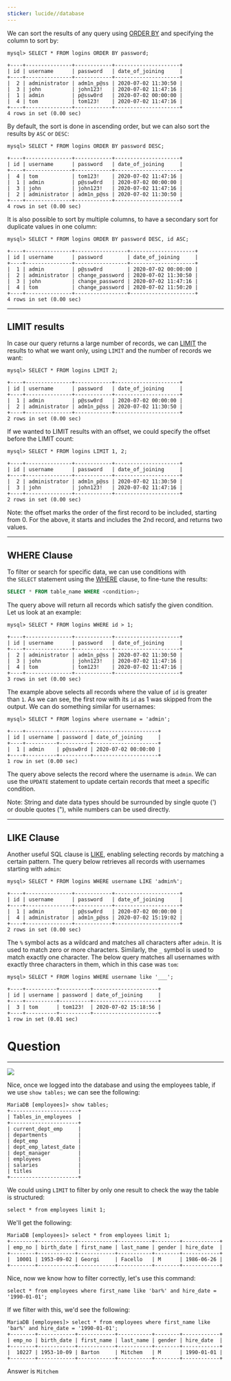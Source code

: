 ```yaml
---
sticker: lucide//database
---
```

We can sort the results of any query using [ORDER BY](https://dev.mysql.com/doc/refman/8.0/en/order-by-optimization.html) and specifying the column to sort by:



```shell-session
mysql> SELECT * FROM logins ORDER BY password;

+----+---------------+------------+---------------------+
| id | username      | password   | date_of_joining     |
+----+---------------+------------+---------------------+
|  2 | administrator | adm1n_p@ss | 2020-07-02 11:30:50 |
|  3 | john          | john123!   | 2020-07-02 11:47:16 |
|  1 | admin         | p@ssw0rd   | 2020-07-02 00:00:00 |
|  4 | tom           | tom123!    | 2020-07-02 11:47:16 |
+----+---------------+------------+---------------------+
4 rows in set (0.00 sec)
```

By default, the sort is done in ascending order, but we can also sort the results by `ASC` or `DESC`:


```shell-session
mysql> SELECT * FROM logins ORDER BY password DESC;

+----+---------------+------------+---------------------+
| id | username      | password   | date_of_joining     |
+----+---------------+------------+---------------------+
|  4 | tom           | tom123!    | 2020-07-02 11:47:16 |
|  1 | admin         | p@ssw0rd   | 2020-07-02 00:00:00 |
|  3 | john          | john123!   | 2020-07-02 11:47:16 |
|  2 | administrator | adm1n_p@ss | 2020-07-02 11:30:50 |
+----+---------------+------------+---------------------+
4 rows in set (0.00 sec)
```

It is also possible to sort by multiple columns, to have a secondary sort for duplicate values in one column:



```shell-session
mysql> SELECT * FROM logins ORDER BY password DESC, id ASC;

+----+---------------+-----------------+---------------------+
| id | username      | password        | date_of_joining     |
+----+---------------+-----------------+---------------------+
|  1 | admin         | p@ssw0rd        | 2020-07-02 00:00:00 |
|  2 | administrator | change_password | 2020-07-02 11:30:50 |
|  3 | john          | change_password | 2020-07-02 11:47:16 |
|  4 | tom           | change_password | 2020-07-02 11:50:20 |
+----+---------------+-----------------+---------------------+
4 rows in set (0.00 sec)
```

---

## LIMIT results

In case our query returns a large number of records, we can [LIMIT](https://dev.mysql.com/doc/refman/8.0/en/limit-optimization.html) the results to what we want only, using `LIMIT` and the number of records we want:


```shell-session
mysql> SELECT * FROM logins LIMIT 2;

+----+---------------+------------+---------------------+
| id | username      | password   | date_of_joining     |
+----+---------------+------------+---------------------+
|  1 | admin         | p@ssw0rd   | 2020-07-02 00:00:00 |
|  2 | administrator | adm1n_p@ss | 2020-07-02 11:30:50 |
+----+---------------+------------+---------------------+
2 rows in set (0.00 sec)
```

If we wanted to LIMIT results with an offset, we could specify the offset before the LIMIT count:



```shell-session
mysql> SELECT * FROM logins LIMIT 1, 2;

+----+---------------+------------+---------------------+
| id | username      | password   | date_of_joining     |
+----+---------------+------------+---------------------+
|  2 | administrator | adm1n_p@ss | 2020-07-02 11:30:50 |
|  3 | john          | john123!   | 2020-07-02 11:47:16 |
+----+---------------+------------+---------------------+
2 rows in set (0.00 sec)
```

Note: the offset marks the order of the first record to be included, starting from 0. For the above, it starts and includes the 2nd record, and returns two values.

---

## WHERE Clause

To filter or search for specific data, we can use conditions with the `SELECT` statement using the [WHERE](https://dev.mysql.com/doc/refman/8.0/en/where-optimization.html) clause, to fine-tune the results:



```sql
SELECT * FROM table_name WHERE <condition>;
```

The query above will return all records which satisfy the given condition. Let us look at an example:



```shell-session
mysql> SELECT * FROM logins WHERE id > 1;

+----+---------------+------------+---------------------+
| id | username      | password   | date_of_joining     |
+----+---------------+------------+---------------------+
|  2 | administrator | adm1n_p@ss | 2020-07-02 11:30:50 |
|  3 | john          | john123!   | 2020-07-02 11:47:16 |
|  4 | tom           | tom123!    | 2020-07-02 11:47:16 |
+----+---------------+------------+---------------------+
3 rows in set (0.00 sec)
```

The example above selects all records where the value of `id` is greater than `1`. As we can see, the first row with its `id` as 1 was skipped from the output. We can do something similar for usernames:



```shell-session
mysql> SELECT * FROM logins where username = 'admin';

+----+----------+----------+---------------------+
| id | username | password | date_of_joining     |
+----+----------+----------+---------------------+
|  1 | admin    | p@ssw0rd | 2020-07-02 00:00:00 |
+----+----------+----------+---------------------+
1 row in set (0.00 sec)
```

The query above selects the record where the username is `admin`. We can use the `UPDATE` statement to update certain records that meet a specific condition.

Note: String and date data types should be surrounded by single quote (') or double quotes ("), while numbers can be used directly.

---

## LIKE Clause

Another useful SQL clause is [LIKE](https://dev.mysql.com/doc/refman/8.0/en/pattern-matching.html), enabling selecting records by matching a certain pattern. The query below retrieves all records with usernames starting with `admin`:

```shell-session
mysql> SELECT * FROM logins WHERE username LIKE 'admin%';

+----+---------------+------------+---------------------+
| id | username      | password   | date_of_joining     |
+----+---------------+------------+---------------------+
|  1 | admin         | p@ssw0rd   | 2020-07-02 00:00:00 |
|  4 | administrator | adm1n_p@ss | 2020-07-02 15:19:02 |
+----+---------------+------------+---------------------+
2 rows in set (0.00 sec)
```

The `%` symbol acts as a wildcard and matches all characters after `admin`. It is used to match zero or more characters. Similarly, the `_` symbol is used to match exactly one character. The below query matches all usernames with exactly three characters in them, which in this case was `tom`:


```shell-session
mysql> SELECT * FROM logins WHERE username like '___';

+----+----------+----------+---------------------+
| id | username | password | date_of_joining     |
+----+----------+----------+---------------------+
|  3 | tom      | tom123!  | 2020-07-02 15:18:56 |
+----+----------+----------+---------------------+
1 row in set (0.01 sec)
```


# Question
---

![](images/Pasted%20image%2020250131140321.png)

Nice, once we logged into the database and using the employees table, if we use `show tables;` we can see the following:

```
MariaDB [employees]> show tables;
+----------------------+
| Tables_in_employees  |
+----------------------+
| current_dept_emp     |
| departments          |
| dept_emp             |
| dept_emp_latest_date |
| dept_manager         |
| employees            |
| salaries             |
| titles               |
+----------------------+
```

We could using `LIMIT` to filter by only one result to check the way the table is structured:

`select * from employees limit 1;`

We'll get the following:

```
MariaDB [employees]> select * from employees limit 1;
+--------+------------+------------+-----------+--------+------------+
| emp_no | birth_date | first_name | last_name | gender | hire_date  |
+--------+------------+------------+-----------+--------+------------+
|  10001 | 1953-09-02 | Georgi     | Facello   | M      | 1986-06-26 |
+--------+------------+------------+-----------+--------+------------+
```

Nice, now we know how to filter correctly, let's use this command: 

`select * from employees where first_name like 'bar%' and hire_date = '1990-01-01';`

If we filter with this, we'd see the following:

```
MariaDB [employees]> select * from employees where first_name like 'bar%' and hire_date = '1990-01-01';
+--------+------------+------------+-----------+--------+------------+
| emp_no | birth_date | first_name | last_name | gender | hire_date  |
+--------+------------+------------+-----------+--------+------------+
|  10227 | 1953-10-09 | Barton     | Mitchem   | M      | 1990-01-01 |
+--------+------------+------------+-----------+--------+------------+
```

Answer is `Mitchem`